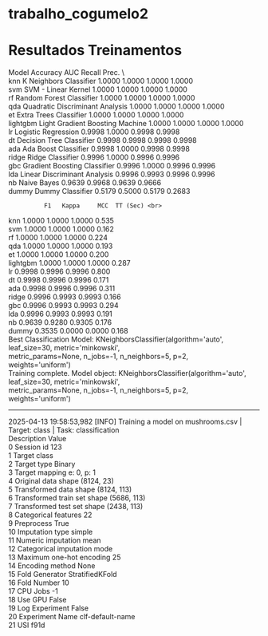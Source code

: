 # trabalho_cogumelo2
# Resultados Treinamentos

Model  Accuracy     AUC  Recall   Prec.  \ <br>
knn                K Neighbors Classifier    1.0000  1.0000  1.0000  1.0000 <br>
svm                   SVM - Linear Kernel    1.0000  1.0000  1.0000  1.0000 <br>
rf               Random Forest Classifier    1.0000  1.0000  1.0000  1.0000 <br>
qda       Quadratic Discriminant Analysis    1.0000  1.0000  1.0000  1.0000 <br>
et                 Extra Trees Classifier    1.0000  1.0000  1.0000  1.0000 <br>
lightgbm  Light Gradient Boosting Machine    1.0000  1.0000  1.0000  1.0000 <br>
lr                    Logistic Regression    0.9998  1.0000  0.9998  0.9998 <br>
dt               Decision Tree Classifier    0.9998  0.9998  0.9998  0.9998 <br>
ada                  Ada Boost Classifier    0.9998  1.0000  0.9998  0.9998 <br>
ridge                    Ridge Classifier    0.9996  1.0000  0.9996  0.9996 <br>
gbc          Gradient Boosting Classifier    0.9996  1.0000  0.9996  0.9996 <br>
lda          Linear Discriminant Analysis    0.9996  0.9993  0.9996  0.9996 <br>
nb                            Naive Bayes    0.9639  0.9968  0.9639  0.9666 <br>
dummy                    Dummy Classifier    0.5179  0.5000  0.5179  0.2683 <br>

              F1   Kappa     MCC  TT (Sec) <br>
knn       1.0000  1.0000  1.0000     0.535 <br>
svm       1.0000  1.0000  1.0000     0.162 <br>
rf        1.0000  1.0000  1.0000     0.224 <br>
qda       1.0000  1.0000  1.0000     0.193 <br>
et        1.0000  1.0000  1.0000     0.200 <br>
lightgbm  1.0000  1.0000  1.0000     0.287 <br>
lr        0.9998  0.9996  0.9996     0.800 <br>
dt        0.9998  0.9996  0.9996     0.171 <br>
ada       0.9998  0.9996  0.9996     0.311 <br>
ridge     0.9996  0.9993  0.9993     0.166 <br>
gbc       0.9996  0.9993  0.9993     0.294 <br>
lda       0.9996  0.9993  0.9993     0.191 <br>
nb        0.9639  0.9280  0.9305     0.176 <br>
dummy     0.3535  0.0000  0.0000     0.168 <br>
Best Classification Model: KNeighborsClassifier(algorithm='auto', leaf_size=30, metric='minkowski', <br>
                     metric_params=None, n_jobs=-1, n_neighbors=5, p=2, <br>
                     weights='uniform') <br>
Training complete. Model object: KNeighborsClassifier(algorithm='auto', leaf_size=30, metric='minkowski', <br>
                     metric_params=None, n_jobs=-1, n_neighbors=5, p=2, <br>
                     weights='uniform') <br>

------------------------------------------------------------

2025-04-13 19:58:53,982 [INFO] Training a model on mushrooms.csv | Target: class | Task: classification <br>
                    Description             Value <br>
0                    Session id               123 <br>
1                        Target             class <br>
2                   Target type            Binary <br>
3                Target mapping        e: 0, p: 1 <br>
4           Original data shape        (8124, 23) <br>
5        Transformed data shape       (8124, 113) <br>
6   Transformed train set shape       (5686, 113) <br>
7    Transformed test set shape       (2438, 113) <br>
8          Categorical features                22 <br>
9                    Preprocess              True <br>
10              Imputation type            simple <br>
11           Numeric imputation              mean <br>
12       Categorical imputation              mode <br>
13     Maximum one-hot encoding                25 <br>
14              Encoding method              None <br>
15               Fold Generator   StratifiedKFold <br>
16                  Fold Number                10 <br>
17                     CPU Jobs                -1 <br>
18                      Use GPU             False <br>
19               Log Experiment             False <br>
20              Experiment Name  clf-default-name <br>
21                          USI              f91d <br>
